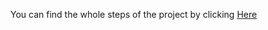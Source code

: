 You can find the whole steps of the project by clicking [Here](https://drive.google.com/file/d/12o3QoNwMHXlLSA1jdIf5AoHdD1gw9Gl_/view?usp=sharing)
